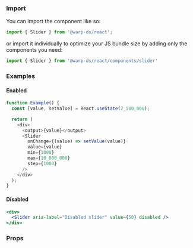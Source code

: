 ### Import

You can import the component like so:
```js
import { Slider } from '@warp-ds/react';
```

or import it individually to optimize your JS bundle size by adding only the components you need:
```js
import { Slider } from '@warp-ds/react/components/slider'

```

### Examples

#### Enabled
```js
function Example() {
  const [value, setValue] = React.useState(2_500_000);

  return (
    <div>
      <output>{value}</output>
      <Slider
        onChange={(value) => setValue(value)}
        value={value}
        min={1000}
        max={10_000_000}
        step={1000}
      />
    </div>
  );
}
```

#### Disabled

```jsx
<div>
  <Slider aria-label="Disabled slider" value={50} disabled />
</div>
```

### Props

<api-table type="react" component="Slider" />

